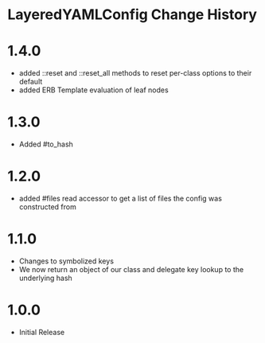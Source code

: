 # LayeredYAMLConfig Change History

# 1.4.0

* added ::reset and ::reset_all methods to reset per-class options to their default
* added ERB Template evaluation of leaf nodes

# 1.3.0

* Added #to_hash

# 1.2.0

* added #files read accessor to get a list of files the config was constructed from

# 1.1.0

* Changes to symbolized keys
* We now return an object of our class and delegate key lookup to the underlying hash

# 1.0.0

* Initial Release
